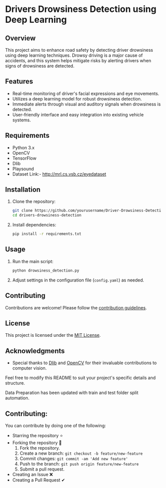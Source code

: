 # Drivers Drowsiness Detection using Deep Learning

## Overview

This project aims to enhance road safety by detecting driver drowsiness using deep learning techniques. Drowsy driving is a major cause of accidents, and this system helps mitigate risks by alerting drivers when signs of drowsiness are detected.

## Features

- Real-time monitoring of driver's facial expressions and eye movements.
- Utilizes a deep learning model for robust drowsiness detection.
- Immediate alerts through visual and auditory signals when drowsiness is detected.
- User-friendly interface and easy integration into existing vehicle systems.

## Requirements

- Python 3.x
- OpenCV
- TensorFlow
- Dlib
- Playsound
- Dataset Link:- http://mrl.cs.vsb.cz/eyedataset

## Installation

1. Clone the repository:
   ```bash
   git clone https://github.com/yourusername/Driver-Drowsiness-Detection-using-Deep-Learning.git
   cd drivers-drowsiness-detection
   ```

2. Install dependencies:
   ```bash
   pip install -r requirements.txt
   ```

## Usage

1. Run the main script:
   ```bash
   python drowsiness_detection.py
   ```

2. Adjust settings in the configuration file (`config.yaml`) as needed.

## Contributing

Contributions are welcome! Please follow the [contribution guidelines](CONTRIBUTING.md).

## License

This project is licensed under the [MIT License](LICENSE).

## Acknowledgments

- Special thanks to [Dlib](http://dlib.net/) and [OpenCV](https://opencv.org/) for their invaluable contributions to computer vision.

Feel free to modify this README to suit your project's specific details and structure.

Data Preparation has been updated with train and test folder split automation.

## Contributing:

  You can contribute by doing one of the following:
  - Starring the repository ⭐
  - Forking the repository 🍴
      1. Fork the repository.
      2. Create a new branch: `git checkout -b feature/new-feature`
      3. Commit changes: `git commit -am 'Add new feature'`
      4. Push to the branch: `git push origin feature/new-feature`
      5. Submit a pull request.
  - Creating an Issue ❌
  - Creating a Pull Request ✔
